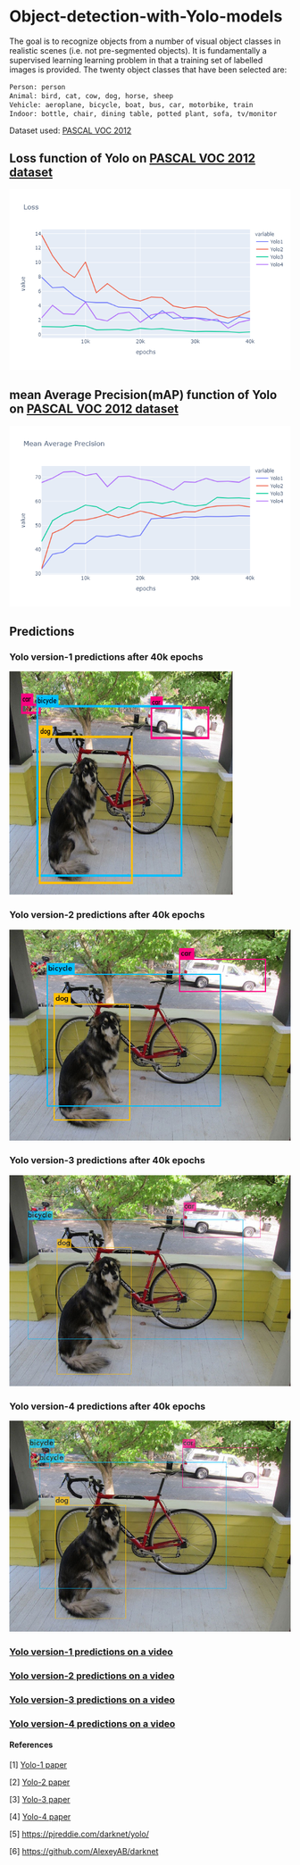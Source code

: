 # Object-detection-with-Yolo-models
The goal is to recognize objects from a number of visual object classes in realistic scenes (i.e. not pre-segmented objects). It is fundamentally a supervised learning learning problem in that a training set of labelled images is provided. The twenty object classes that have been selected are:

    Person: person
    Animal: bird, cat, cow, dog, horse, sheep
    Vehicle: aeroplane, bicycle, boat, bus, car, motorbike, train
    Indoor: bottle, chair, dining table, potted plant, sofa, tv/monitor

Dataset used: [PASCAL VOC 2012](http://host.robots.ox.ac.uk/pascal/VOC/voc2012/index.html)




## Loss function of Yolo on [PASCAL VOC 2012 dataset](http://host.robots.ox.ac.uk/pascal/VOC/voc2012/index.html)
![alt text](https://github.com/anirudh201098/Object-detection-with-Yolo-models/blob/main/Predictions%20and%20graphs/Loss.png)

## mean Average Precision(mAP) function of Yolo on [PASCAL VOC 2012 dataset](http://host.robots.ox.ac.uk/pascal/VOC/voc2012/index.html) 
![alt text](https://github.com/anirudh201098/Object-detection-with-Yolo-models/blob/main/Predictions%20and%20graphs/map.png)

## Predictions
### Yolo version-1 predictions after 40k epochs
<img src="https://github.com/anirudh201098/Object-detection-with-Yolo-models/blob/main/Predictions%20and%20graphs/yolo1.jpg" width="400" height="400">

### Yolo version-2 predictions after 40k epochs
![alt text](https://github.com/anirudh201098/Object-detection-with-Yolo-models/blob/main/Predictions%20and%20graphs/yolo2.jpg)

### Yolo version-3 predictions after 40k epochs
![alt text](https://github.com/anirudh201098/Object-detection-with-Yolo-models/blob/main/Predictions%20and%20graphs/yolo3.jpg)

### Yolo version-4 predictions after 40k epochs
![alt text](https://github.com/anirudh201098/Object-detection-with-Yolo-models/blob/main/Predictions%20and%20graphs/yolo4.jpg)


### [Yolo version-1 predictions on a video](https://drive.google.com/file/d/1-IxaZj_W6y7kgcDEB2d9Z0kTUvlMGnS0/view?usp=sharing)

### [Yolo version-2 predictions on a video](https://drive.google.com/file/d/1-HFbRBNCg2TQk19XXz-HZebMg3CXFSPu/view?usp=sharing)

### [Yolo version-3 predictions on a video](https://drive.google.com/file/d/1-GAXnvMBKJm5X4IgBy4nQfw0Qbnl9ujL/view?usp=sharing)

### [Yolo version-4 predictions on a video](https://drive.google.com/file/d/1-TkFoi7TPFB7_36EJUXXdloGtOxUylbz/view?usp=sharing)

#### References
[1] [Yolo-1 paper](https://arxiv.org/pdf/1506.02640.pdf) 

[2] [Yolo-2 paper](https://arxiv.org/pdf/1612.08242.pdf)

[3] [Yolo-3 paper](https://pjreddie.com/media/files/papers/YOLOv3.pdf)

[4] [Yolo-4 paper](https://arxiv.org/pdf/2004.10934.pdf)

[5] https://pjreddie.com/darknet/yolo/

[6] https://github.com/AlexeyAB/darknet

